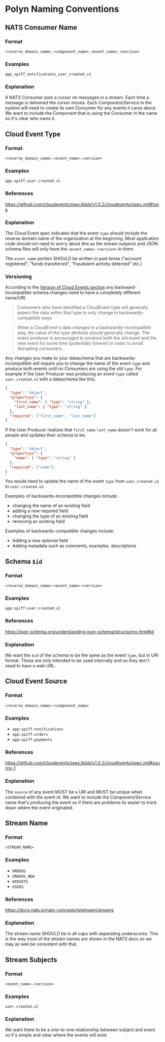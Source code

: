 # Polyn Naming Conventions

## NATS Consumer Name

### Format
`<reverse_domain_name>_<component_name>_<event_name>_<version>`

### Examples
`app_spiff_notifications_user_created_v1`

### Explanation

A NATS Consumer puts a cursor on messages in a stream. Each time a message is delivered the cursor moves. Each Component/Service in the system will need to create its own Consumer for any events it cares about. We want to include the Component that is using the Consumer in the name so it's clear who owns it.

## Cloud Event Type

### Format
`<reverse_domain_name>.<event_name>.<version>`

### Examples
`app.spiff.user.created.v1`

### References
https://github.com/cloudevents/spec/blob/v1.0.2/cloudevents/spec.md#type

### Explanation

The Cloud Event spec indicates that the event `type` should include the reverse domain name of the organization at the beginning. Most application code should not need to worry about this as the stream subjects and JSON schema files will only have the `<event_name>.<version>` in them.

The `event_name` portion SHOULD be written in past tense ("account registered", "funds transferred", "fraudulent activity detected" etc.)

### Versioning

According to the [Version of Cloud Events section](https://github.com/cloudevents/spec/blob/v1.0.2/cloudevents/primer.md#versioning-of-cloudevents) any backward-_incompatible_ schema changes need to have a completely different name/URI.

> Consumers who have identified a CloudEvent type will generally expect the data within that type to only change in backwardly-compatible ways

> When a CloudEvent's data changes in a backwardly-incompatible way, the value of the type attribute should generally change. The event producer is encouraged to produce both the old event and the new event for some time (potentially forever) in order to avoid disrupting consumers.

Any changes you make to your dataschema that are backwards-_incompatible_ will require you to change the name of the event `type` and produce both events until no Consumers are using the old `type`. For example if the User Producer was producing an event `type` called `user.created.v1` with a dataschema like this:

```json
{
  "type": "object",
  "properties": {
    "first_name": { "type": "string" },
    "last_name": { "type": "string" }
  },
  "required": ["first_name", "last_name"]
}
```

If the User Producer realizes that `first_name` `last_name` doesn't work for all people and updates their schema to be:

```json
{
  "type": "object",
  "properties": {
    "name": { "type": "string" }
  },
  "required": ["name"]
}
```

You would need to update the name of the event `type` from `user.created.v1` to `user.created.v2`.

Examples of backwards-_incompatible_ changes include:

- changing the name of an existing field
- adding a new required field
- changing the type of an existing field
- removing an existing field

Examples of backwards-_compatible_ changes include:

- Adding a new optional field
- Adding metadata such as comments, examples, descriptions

## Schema `$id`

### Format
`<reverse_domain_name>:<event_name>:<version>`

### Examples
`app:spiff:user:created:v1`

### References
https://json-schema.org/understanding-json-schema/structuring.html#id

### Explanation
We want the `$id` of the schema to be the same as the event `type`, but in URI format. These are only intended to be used internally and so they don't need to have a web URL.

## Cloud Event Source

### Format
`<reverse_domain_name>:<component_name>`

### Examples

* `app:spiff:notifications`
* `app:spiff:orders`
* `app:spiff:payments`

### References
https://github.com/cloudevents/spec/blob/v1.0.2/cloudevents/spec.md#source-1

### Explanation

The `source` of any event MUST be a URI and MUST be unique when combined with the event id. We want to include the Component/Service name that's producing the event so if there are problems its easier to track down where the event originated.

## Stream Name

### Format

`<STREAM_NAME>`

### Examples

* `ORDERS`
* `ORDERS_NEW`
* `WIDGETS`
* `USERS`

### References

https://docs.nats.io/nats-concepts/jetstream/streams

### Explanation

The stream name SHOULD be in all caps with separating underscores. This is the way most of the stream names are shown in the NATS docs so we may as well be consistent with that.

## Stream Subjects

### Format
`<event_name>.<version>`

### Examples
`user.created.v1`

### Explanation
We want there to be a one-to-one relationship between subject and event so it's simple and clear where the events will exist


